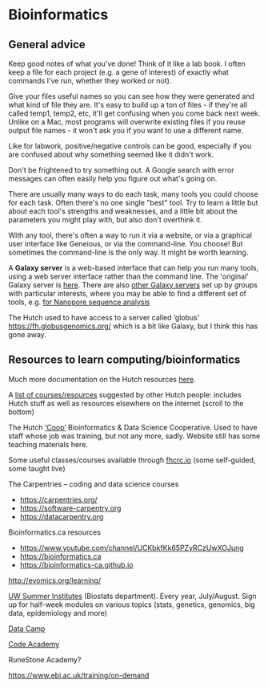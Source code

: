 # Bioinformatics

## General advice
Keep good notes of what you've done! Think of it like a lab book. I often keep a file for each project (e.g. a gene of interest) of exactly what commands I've run, whether they worked or not). 

Give your files useful names so you can see how they were generated and what kind of file they are. It's easy to build up a ton of files - if they're all called temp1, temp2, etc, it'll get confusing when you come back next week. Unlike on a Mac, most programs will overwrite existing files if you reuse output file names - it won't ask you if you want to use a different name.

Like for labwork, positive/negative controls can be good, especially if you are confused about why something seemed like it didn't work.

Don't be frightened to try something out. A Google search with error messages can often easily help you figure out what's going on. 

There are usually many ways to do each task, many tools you could choose for each task. Often there's no one single "best" tool. Try to learn a little but about each tool's strengths and weaknesses, and a little bit about the parameters you might play with, but also don't overthink it.

With any tool, there's often a way to run it via a website, or via a graphical user interface like Geneious, or via the command-line. You choose!  But sometimes the command-line is the only way. It might be worth learning.

A **Galaxy server** is a web-based interface that can help you run many tools, using a web server interface rather than the command line. The 'original' Galaxy server is [here](https://usegalaxy.org/). There are also [other Galaxy servers](https://galaxyproject.org/use/) set up by groups with particular interests, where you may be able to find a different set of tools, e.g. [for Nanopore sequence analysis](https://nanopore.usegalaxy.eu)

The Hutch used to have access to a server called ‘globus’ https://fh.globusgenomics.org/ which is a bit like Galaxy, but I think this has gone away.

## Resources to learn computing/bioinformatics

Much more documentation on the Hutch resources [here](https://sciwiki.fredhutch.org/scicomputing/comp_index/).

A [list of courses/resources](https://sciwiki.fredhutch.org/scicomputing/reference_training) suggested by other Hutch people: includes Hutch stuff as well as resources elsewhere on the internet (scroll to the bottom)

The Hutch [‘Coop’](https://centernet.fredhutch.org/cn/u/bdsc.html) Bioinformatics & Data Science Cooperative. Used to have staff whose job was training, but not any more, sadly. Website still has some teaching materials here. 

Some useful classes/courses available through [fhcrc.io](fhcrc.io) (some self-guided, some taught live)

The Carpentries – coding and data science courses 
- https://carpentries.org/
- https://software-carpentry.org
- https://datacarpentry.org

Bioinformatics.ca resources
- https://www.youtube.com/channel/UCKbkfKk65PZyRCzUwXOJung  
- https://bioinformatics.ca 
- https://bioinformatics-ca.github.io 

http://evomics.org/learning/

[UW Summer Institutes](https://si.biostat.washington.edu) (Biostats department). Every year, July/August. Sign up for half-week modules on various topics (stats, genetics, genomics, big data, epidemiology and more)

[Data Camp](https://www.datacamp.com)

[Code Academy](https://www.codecademy.com)

RuneStone Academy? 

https://www.ebi.ac.uk/training/on-demand
